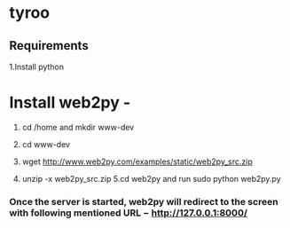 # tyroo
## Requirements

1.Install python

# Install web2py - 

1. cd /home and mkdir www-dev

2. cd www-dev
3. wget http://www.web2py.com/examples/static/web2py_src.zip
4. unzip -x web2py_src.zip
5.cd web2py and run sudo python web2py.py

### Once the server is started, web2py will redirect to the screen with following mentioned URL − http://127.0.0.1:8000/



   